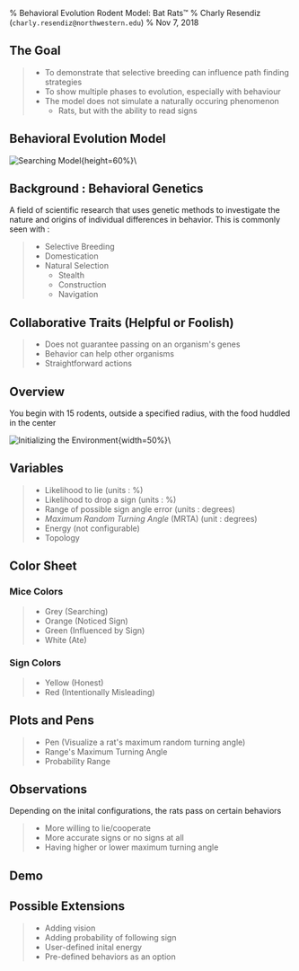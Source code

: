% Behavioral Evolution Rodent Model: Bat Rats™
% Charly Resendiz (`charly.resendiz@northwestern.edu`)
% Nov 7, 2018

## The Goal

> - To demonstrate that selective breeding can influence path finding strategies
> - To show multiple phases to evolution, especially with behaviour
> - The model does not simulate a naturally occuring phenomenon
>   - Rats, but with the ability to read signs

## Behavioral Evolution Model

![Searching Model](VarietyofThings.png){height=60%}\

## Background : Behavioral Genetics

A field of scientific research that uses genetic methods to investigate the nature and origins of individual differences in behavior. This is commonly seen with :

> - Selective Breeding
> - Domestication
> - Natural Selection
>   - Stealth
>   - Construction
>   - Navigation

## Collaborative Traits (Helpful or Foolish)

> - Does not guarantee passing on an organism's genes
> - Behavior can help other organisms
> - Straightforward actions

## Overview

You begin with 15 rodents, outside a specified radius, with the food huddled in the center

![Initializing the Environment](FoodInTheCenter.png){width=50%}\

## Variables

> - Likelihood to lie (units : %)
> - Likelihood to drop a sign (units : %)
> - Range of possible sign angle error (units : degrees)
> - *Maximum Random Turning Angle* (MRTA) (unit : degrees)
> - Energy (not configurable)
> - Topology

## Color Sheet

### Mice Colors

> - Grey (Searching)
> - Orange (Noticed Sign)
> - Green (Influenced by Sign)
> - White (Ate)

### Sign Colors

> - Yellow (Honest)
> - Red (Intentionally Misleading)

## Plots and Pens

> - Pen (Visualize a rat's maximum random turning angle)
> - Range's Maximum Turning Angle
> - Probability Range

## Observations

Depending on the inital configurations, the rats pass on certain behaviors

> - More willing to lie/cooperate
> - More accurate signs or no signs at all
> - Having higher or lower maximum turning angle

## Demo

<!--
  ## FAQ

> - Does it represent a phenomenon? No, I figured mice mazes would be interestngi
> - How does this simulate behavior genetics? Through passing on the likelihood of
    acting a certain manner
> - Do the plots help with demonstrating the point of generational inheritance?
    I would say yes, because we can track the difference in each generation -->

## Possible Extensions

> - Adding vision
> - Adding probability of following sign
> - User-defined inital energy
> - Pre-defined behaviors as an option
